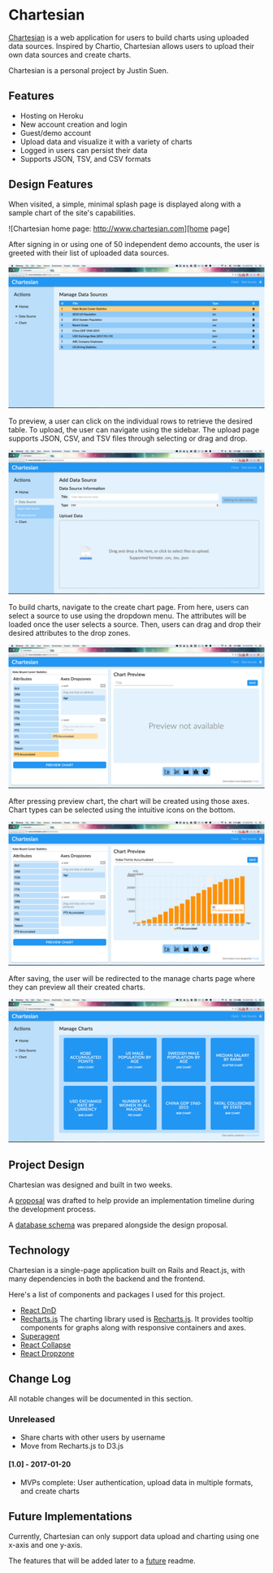 # Chartesian

[Chartesian][chartesian] is a web application for users to build charts using uploaded data sources. Inspired by Chartio, Chartesian allows users to upload their own data sources and create charts.

Chartesian is a personal project by Justin Suen.

## Features

- Hosting on Heroku
- New account creation and login
- Guest/demo account
- Upload data and visualize it with a variety of charts
- Logged in users can persist their data
- Supports JSON, TSV, and CSV formats

## Design Features

When visited, a simple, minimal splash page is displayed along with a sample chart of the site's capabilities.

![Chartesian home page: http://www.chartesian.com][home page]

After signing in or using one of 50 independent demo accounts, the user is greeted with their list of uploaded data sources.

![source index]

To preview, a user can click on the individual rows to retrieve the desired table. To upload, the user can navigate using the sidebar. The upload page supports JSON, CSV, and TSV files through selecting or drag and drop.

![source drop]

To build charts, navigate to the create chart page. From here, users can select a source to use using the dropdown menu. The attributes will be loaded once the user selects a source. Then, users can drag and drop their desired attributes to the drop zones.

![chart build]

After pressing preview chart, the chart will be created using those axes. Chart types can be selected using the intuitive icons on the bottom.

![chart build preview]

After saving, the user will be redirected to the manage charts page where they can preview all their created charts.

![chart index]

## Project Design

Chartesian was designed and built in two weeks.

A [proposal] was drafted to help provide an implementation timeline during the development process.

A [database schema][schema] was prepared alongside the design proposal.

## Technology

Chartesian is a single-page application built on Rails and React.js, with many dependencies in both the backend and the frontend.

Here's a list of components and packages I used for this project.

- [React DnD](http://gaearon.github.io/react-dnd/)
- [Recharts.js](http://recharts.org/#/en-US) The charting library used is [Recharts.js](http://recharts.org/#/en-US/). It provides tooltip components for graphs along with responsive containers and axes.
- [Superagent](https://visionmedia.github.io/superagent/)
- [React Collapse](https://github.com/nkbt/react-collapse)
- [React Dropzone](https://github.com/okonet/react-dropzone)

## Change Log
All notable changes will be documented in this section.

### Unreleased
- Share charts with other users by username
- Move from Recharts.js to D3.js

#### [1.0] - 2017-01-20
- MVPs complete: User authentication, upload data in multiple formats, and create charts

## Future Implementations

Currently, Chartesian can only support data upload and charting using one x-axis and one y-axis.

The features that will be added later to a [future] readme.

[chartesian]: https://www.chartesian.com
[home page]: ./docs/production/images/splash.png "Chartesian Splash"
[source index]: ./docs/production/images/source-index.png
[source preview]: ./docs/production/images/source-preview.png
[source drop]: ./docs/production/images/source-drop.png
[source form preview]: ./docs/production/images/source-form-preview.png
[chart build]: ./docs/production/images/chart-build.png
[chart build preview]: ./docs/production/images/chart-build-preview.png
[chart index]: ./docs/production/images/chart-index.png
[chart preview]: ./docs/production/images/chart-preview.png
[proposal]: ./docs/README.md
[schema]: ./docs/schema.md
[future]: ./docs/future.md
